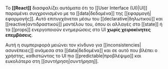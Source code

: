 Το **[[React]]** διασφαλίζει αυτόματα ότι το [[User Interface (UI)|UI]] παραμένει συγχρονισμένο με τα [[data|δεδομένα]] της [[εφαρμογή|εφαρμογής]]. Αυτό επιτυγχάνεται μέσω του [[declarative|δηλωτικού]] και [[reactive|αντιδραστικού]] μοντέλου του, όπου οι αλλαγές στο [[state]] ή τα [[props]] ενεργοποιούν ενημερώσεις στο UI **χωρίς χειροκίνητες επεμβάσεις**.

Αυτή η συμπεριφορά μειώνει τον κίνδυνο για [[inconsistencies|ασυνέπειες]] ανάμεσα στα [[data|δεδομένα]] και σε αυτό που βλέπει ο χρήστης, καθιστώντας το UI πιο [[predictable|προβλέψιμο]] και ευκολότερο στη [[συντήρηση|συντήρηση]].